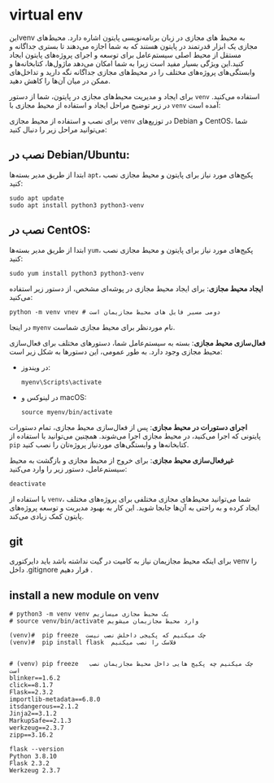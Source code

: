 # virtual env
اینvenv به محیط‌ های مجازی در زبان برنامه‌نویسی پایتون اشاره دارد. محیط‌های مجازی یک ابزار قدرتمند در پایتون هستند که به شما اجازه می‌دهند تا بستری جداگانه و مستقل از محیط اصلی سیستم‌عامل برای توسعه و اجرای پروژه‌های پایتون ایجاد کنید.این ویژگی بسیار مفید است زیرا به شما امکان می‌دهد ماژول‌ها، کتابخانه‌ها و وابستگی‌های پروژه‌های مختلف را در محیط‌های مجازی جداگانه نگه دارید و تداخل‌های ممکن در میان آن‌ها را کاهش دهید.

برای ایجاد و مدیریت محیط‌های مجازی در پایتون، شما از دستور `venv` استفاده می‌کنید. در زیر توضیح مراحل ایجاد و استفاده از محیط مجازی با `venv` آمده است:

برای نصب و استفاده از محیط مجازی `venv` در توزیع‌های Debian و CentOS، شما می‌توانید مراحل زیر را دنبال کنید:

## نصب در Debian/Ubuntu:

ابتدا از طریق مدیر بسته‌ها `apt`، پکیج‌های مورد نیاز برای پایتون و محیط مجازی نصب کنید:

   ```
   sudo apt update
   sudo apt install python3 python3-venv
   ```
## نصب در CentOS:

ابتدا از طریق مدیر بسته‌ها `yum`، پکیج‌های مورد نیاز برای پایتون و محیط مجازی نصب کنید:

   ```
   sudo yum install python3 python3-venv
   ```



 **ایجاد محیط مجازی**:
   برای ایجاد محیط مجازی در پوشه‌ای مشخص، از دستور زیر استفاده می‌کنید:
   ```
   python -m venv vnev # دومی مسیر فایل های محیط مجازیمان است
   ```
   در اینجا `myenv` نام موردنظر برای محیط مجازی شماست.

 **فعال‌سازی محیط مجازی**:
   بسته به سیستم‌عامل شما، دستورهای مختلف برای فعال‌سازی محیط مجازی وجود دارد. به طور عمومی، این دستورها به شکل زیر است:
   - در ویندوز:
     ```
     myenv\Scripts\activate
     ```
   - در لینوکس و macOS:
     ```
     source myenv/bin/activate
     ```

 **اجرای دستورات در محیط مجازی**:
   پس از فعال‌سازی محیط مجازی، تمام دستورات پایتونی که اجرا می‌کنید، در محیط مجازی اجرا می‌شوند. همچنین می‌توانید با استفاده از `pip` کتابخانه‌ها و وابستگی‌های موردنیاز پروژه‌تان را نصب کنید.

 **غیرفعال‌سازی محیط مجازی**:
   برای خروج از محیط مجازی و بازگشت به محیط سیستم‌عامل، دستور زیر را وارد می‌کنید:
   ```
   deactivate
   ```

با استفاده از `venv`، شما می‌توانید محیط‌های مجازی مختلفی برای پروژه‌های مختلف ایجاد کرده و به راحتی به آن‌ها جابجا شوید. این کار به بهبود مدیریت و توسعه پروژه‌های پایتون کمک زیادی می‌کند.


## git
برای اینکه محیط مجازیمان نیاز به کامیت در گیت نداشته باشد باید دایرکتوری venv را داخل .gitignore قرار دهیم .


## install a new module on venv
```
# python3 -m venv venv یک محیط مجازی میسازیم
# source venv/bin/activate وارد محیط مجازیمان میشویم

(venv)#  pip freeze  چک میکنیم که پکیجی داخلش نصب نیست
(venv)#  pip install flask  فلاسک را نصب میکنیم


# (venv) pip freeze   چک میکنیم چه پکیج هایی داخل محیط مجازیمان نصب است
blinker==1.6.2
click==8.1.7
Flask==2.3.2
importlib-metadata==6.8.0
itsdangerous==2.1.2
Jinja2==3.1.2
MarkupSafe==2.1.3
werkzeug==2.3.7
zipp==3.16.2

flask --version
Python 3.8.10
Flask 2.3.2
Werkzeug 2.3.7

```
